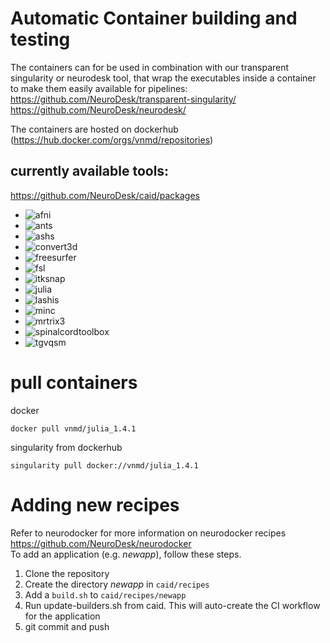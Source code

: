 # Automatic Container building and testing

The containers can for be used in combination with our transparent singularity or neurodesk tool, that wrap the executables inside a container to make them easily available for pipelines:
https://github.com/NeuroDesk/transparent-singularity/
https://github.com/NeuroDesk/neurodesk/

The containers are hosted on dockerhub (https://hub.docker.com/orgs/vnmd/repositories)

## currently available tools:
https://github.com/NeuroDesk/caid/packages
* ![afni](https://github.com/NeuroDesk/caid/workflows/afni/badge.svg)
* ![ants](https://github.com/NeuroDesk/caid/workflows/ants/badge.svg)
* ![ashs](https://github.com/NeuroDesk/caid/workflows/ashs/badge.svg)
* ![convert3d](https://github.com/NeuroDesk/caid/workflows/convert3D/badge.svg)
* ![freesurfer](https://github.com/NeuroDesk/caid/workflows/freesurfer/badge.svg)
* ![fsl](https://github.com/NeuroDesk/caid/workflows/fsl/badge.svg)
* ![itksnap](https://github.com/NeuroDesk/caid/workflows/itksnap/badge.svg)
* ![julia](https://github.com/NeuroDesk/caid/workflows/julia/badge.svg)
* ![lashis](https://github.com/NeuroDesk/caid/workflows/lashis/badge.svg)
* ![minc](https://github.com/NeuroDesk/caid/workflows/minc/badge.svg)
* ![mrtrix3](https://github.com/NeuroDesk/caid/workflows/mrtrix3/badge.svg)
* ![spinalcordtoolbox](https://github.com/NeuroDesk/caid/workflows/spinalcordtoolbox/badge.svg)
* ![tgvqsm](https://github.com/NeuroDesk/caid/workflows/tgvqsm/badge.svg)


# pull containers
docker
```
docker pull vnmd/julia_1.4.1
```

singularity from dockerhub
```
singularity pull docker://vnmd/julia_1.4.1
```

# Adding new recipes
Refer to neurodocker for more information on neurodocker recipes  
https://github.com/NeuroDesk/neurodocker  
To add an application (e.g. _newapp_), follow these steps.
1. Clone the repository
1. Create the directory _newapp_ in `caid/recipes`
2. Add a `build.sh` to `caid/recipes/newapp`
3. Run update-builders.sh from caid. This will auto-create the CI workflow for the application
4. git commit and push
